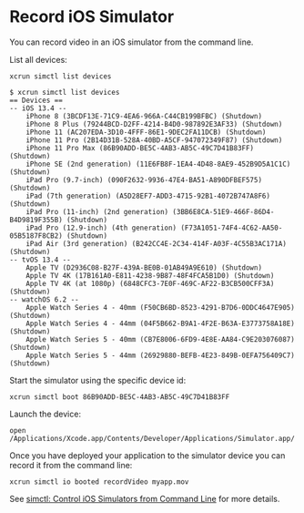 # Record iOS Simulator

You can record video in an iOS simulator from the command line.

List all devices:
 
`xcrun simctl list devices`

```
$ xcrun simctl list devices
== Devices ==
-- iOS 13.4 --
    iPhone 8 (3BCDF13E-71C9-4EA6-966A-C44CB199BFBC) (Shutdown) 
    iPhone 8 Plus (79244BCD-D2FF-4214-B4D0-987892E3AF33) (Shutdown) 
    iPhone 11 (AC207EDA-3D10-4FFF-86E1-9DEC2FA11DCB) (Shutdown) 
    iPhone 11 Pro (2B14D31B-528A-40BD-A5CF-947072349F87) (Shutdown) 
    iPhone 11 Pro Max (86B90ADD-BE5C-4AB3-AB5C-49C7D41B83FF) (Shutdown) 
    iPhone SE (2nd generation) (11E6FB8F-1EA4-4D48-8AE9-452B9D5A1C1C) (Shutdown) 
    iPad Pro (9.7-inch) (090F2632-9936-47E4-BA51-A890DFBEF575) (Shutdown) 
    iPad (7th generation) (A5D28EF7-ADD3-4715-92B1-4072B747A8F6) (Shutdown) 
    iPad Pro (11-inch) (2nd generation) (3BB6E8CA-51E9-466F-86D4-B4D9819F355B) (Shutdown) 
    iPad Pro (12.9-inch) (4th generation) (F73A1051-74F4-4C62-AA50-05B5187F8CB2) (Shutdown) 
    iPad Air (3rd generation) (B242CC4E-2C34-414F-A03F-4C55B3AC171A) (Shutdown) 
-- tvOS 13.4 --
    Apple TV (D2936C08-B27F-439A-BE0B-01AB49A9E610) (Shutdown) 
    Apple TV 4K (17B161A0-E811-4238-9B87-48F4FCA5B1D0) (Shutdown) 
    Apple TV 4K (at 1080p) (6848CFC3-7E0F-469C-AF22-B3CB500CFF3A) (Shutdown) 
-- watchOS 6.2 --
    Apple Watch Series 4 - 40mm (F50CB6BD-8523-4291-B7D6-0DDC4647E905) (Shutdown) 
    Apple Watch Series 4 - 44mm (04F5B662-B9A1-4F2E-B63A-E3773758A18E) (Shutdown) 
    Apple Watch Series 5 - 40mm (CB7E8006-6FD9-4E8E-AA84-C9E203076087) (Shutdown) 
    Apple Watch Series 5 - 44mm (26929880-BEFB-4E23-849B-0EFA756409C7) (Shutdown) 
```
 
Start the simulator using the specific device id:
 
`xcrun simctl boot 86B90ADD-BE5C-4AB3-AB5C-49C7D41B83FF`
 
Launch the device:
 
`open /Applications/Xcode.app/Contents/Developer/Applications/Simulator.app/`

Once you have deployed your application to the simulator device you can record it from the command line:

`xcrun simctl io booted recordVideo myapp.mov`

 See [simctl: Control iOS Simulators from Command Line](https://medium.com/xcblog/simctl-control-ios-simulators-from-command-line-78b9006a20dc) for more details.
